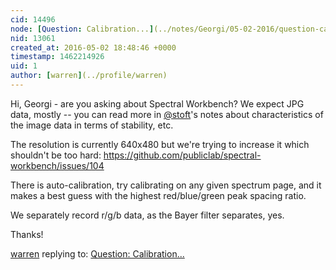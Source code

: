 ```yaml
---
cid: 14496
node: [Question: Calibration...](../notes/Georgi/05-02-2016/question-calibration)
nid: 13061
created_at: 2016-05-02 18:48:46 +0000
timestamp: 1462214926
uid: 1
author: [warren](../profile/warren)
---
```


Hi, Georgi - are you asking about Spectral Workbench? We expect JPG data, mostly -- you can read more in [@stoft](/profile/stoft)'s notes about characteristics of the image data in terms of stability, etc.

The resolution is currently 640x480 but we're trying to increase it which shouldn't be too hard: https://github.com/publiclab/spectral-workbench/issues/104

There is auto-calibration, try calibrating on any given spectrum page, and it makes a best guess with the highest red/blue/green peak spacing ratio. 

We separately record r/g/b data, as the Bayer filter separates, yes. 

Thanks!

[warren](../profile/warren) replying to: [Question: Calibration...](../notes/Georgi/05-02-2016/question-calibration)

